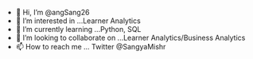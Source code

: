 - 👋 Hi, I’m @angSang26
- 👀 I’m interested in ...Learner Analytics
- 🌱 I’m currently learning ...Python, SQL
- 💞️ I’m looking to collaborate on ...Learner Analytics/Business Analytics
- 📫 How to reach me ...
Twitter @SangyaMishr
<!---
angSang26/angSang26 is a ✨ special ✨ repository because its `README.md` (this file) appears on your GitHub profile.
You can click the Preview link to take a look at your changes.
--->
